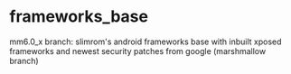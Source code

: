 # frameworks_base
mm6.0_x branch: slimrom's android frameworks base with inbuilt xposed frameworks and newest security patches from google (marshmallow branch)
